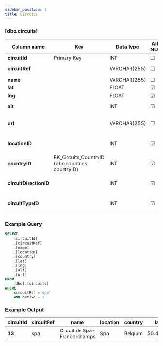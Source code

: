 ```yaml
---
sidebar_position: 1
title: Circuits
---
```



### [dbo.circuits]
| Column name | Key | Data type | Allow NULLs | Default | Description |
| ------- | ------- | ------- | ------- | ------- | ------- |
| **circuitId** |  Primary Key | INT | ☐ |  |  | 
| **circuitRef** |  | VARCHAR(255) | ☐ |  | Unique circuit identifier | 
| **name** |  | VARCHAR(255) | ☐ |  | Circuit name | 
| **lat** |  | FLOAT | ☑ |  | Latitude | 
| **lng** |  | FLOAT | ☑ |  | Longitude | 
| **alt** |  | INT | ☑ |  | Altitude (metres) | 
| **url** |  | VARCHAR(255) | ☐ |  | Circuit Wikipedia page | 
| **locationID** |  | INT | ☑ |  | Foreign key links to locations | 
| **countryID** | FK_Circuits_CountryID (dbo.countries countryID) | INT | ☑ |  | Foreign Key link to countries | 
| **circuitDirectionID** |  | INT | ☑ |  | Foreign key link to circuitDirection | 
| **circuitTypeID** |  | INT | ☑ |  | Foreign key link to circuitType | 

### Example Query

```sql
SELECT 
	[circuitId]
	,[circuitRef]
	,[name]
	,[location]
	,[country]
	,[lat]
	,[lng]
	,[alt]
	,[url]
FROM 
	[dbo].[circuits]
WHERE 
	circuitRef ='spa'
	AND active = 1
```

### Example Output

|circuitId|circuitRef|name|location|country|lat|lng|alt|url|
| ------- | ------- | ------- | ------- | ------- | ------- |------- |------- |------- |
| **13** |  spa | Circuit de Spa-Francorchamps |Spa|Belgium|50.4372|5.97139|401|http://en.wikipedia.org/wiki/Circuit_de_Spa-Francorchamps|